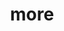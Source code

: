---
layout: page
title: more
nav: true
nav_order: 8
dropdown: true
children:
  - title: licenses
    permalink: /license/
  - title: divider
  - title: privacy
    permalink: /privacy/
---